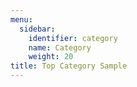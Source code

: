 ```yaml
---
menu:
  sidebar:
    identifier: category
    name: Category
    weight: 20
title: Top Category Sample
---
```

